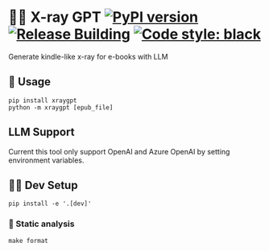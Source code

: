 # 🔬📖 X-ray GPT [![PyPI version](https://badge.fury.io/py/xraygpt.svg)](https://badge.fury.io/py/xraygpt) [![Release Building](https://github.com/iaalm/xraygpt/actions/workflows/release.yml/badge.svg)](https://github.com/iaalm/xraygpt/actions/workflows/release.yml) [![Code style: black](https://img.shields.io/badge/code%20style-black-000000.svg)](https://github.com/psf/black) 

Generate kindle-like x-ray for e-books with LLM

## 🚀 Usage

```shell
pip install xraygpt
python -m xraygpt [epub_file]
```

## LLM Support

Current this tool only support OpenAI and Azure OpenAI by setting environment variables.

## 🧑‍💻 Dev Setup
```shell
pip install -e '.[dev]'
```

### 🎩 Static analysis
```shell
make format
```
